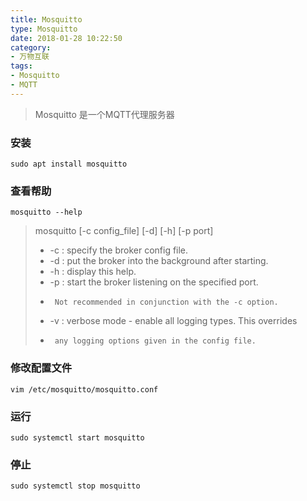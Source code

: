 ```yaml
---
title: Mosquitto
type: Mosquitto
date: 2018-01-28 10:22:50
category: 
- 万物互联
tags:
- Mosquitto
- MQTT
---
```


> Mosquitto 是一个MQTT代理服务器

### 安装
```shell
sudo apt install mosquitto
```

### 查看帮助
```shell
mosquitto --help
```

 > mosquitto [-c config_file] [-d] [-h] [-p port]
 > * -c : specify the broker config file.
 > * -d : put the broker into the background after starting.
 > * -h : display this help.
 > * -p : start the broker listening on the specified port.
 > *      Not recommended in conjunction with the -c option.
 > * -v : verbose mode - enable all logging types. This overrides
 > *      any logging options given in the config file.

### 修改配置文件
```shell
vim /etc/mosquitto/mosquitto.conf
```

### 运行
```shell
sudo systemctl start mosquitto
```

### 停止
```shell
sudo systemctl stop mosquitto
```
